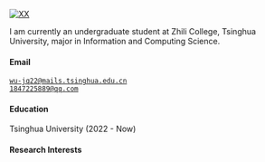 [![XX](https://img.shields.io/badge/XX-github-blue?logo=github)](https://github.com/XX)

I am currently an undergraduate student at Zhili College, Tsinghua University, major in Information and Computing Science.

#### Email  
<code>wu-jq22@mails.tsinghua.edu.cn</code>  
<code>1847225889@qq.com</code>

#### Education

Tsinghua University (2022 - Now)

#### Research Interests  